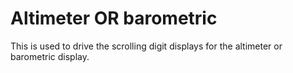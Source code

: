 Altimeter OR barometric
==================
This is used to drive the scrolling digit displays for the altimeter or barometric display.


